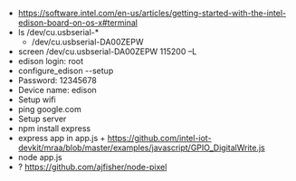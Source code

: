 * https://software.intel.com/en-us/articles/getting-started-with-the-intel-edison-board-on-os-x#terminal
* ls /dev/cu.usbserial-*
  * /dev/cu.usbserial-DA00ZEPW
* screen /dev/cu.usbserial-DA00ZEPW 115200 –L
* edison login: root
* configure_edison --setup
 * Password: 12345678
 * Device name: edison
 * Setup wifi
 * ping google.com
* Setup server
 * npm install express
 * express app in app.js + https://github.com/intel-iot-devkit/mraa/blob/master/examples/javascript/GPIO_DigitalWrite.js
 * node app.js
 * ? https://github.com/ajfisher/node-pixel
